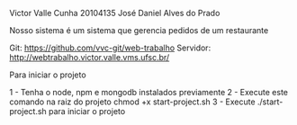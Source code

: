 Victor Valle Cunha 20104135
José Daniel Alves do Prado

Nosso sistema é um sistema que gerencia pedidos de um restaurante

Git: https://github.com/vvc-git/web-trabalho
Servidor: http://webtrabalho.victor.valle.vms.ufsc.br/

Para iniciar o projeto

1 - Tenha o node, npm e mongodb instalados previamente
2 - Execute este comando na raiz do projeto chmod +x start-project.sh
3 - Execute ./start-project.sh para iniciar o projeto

